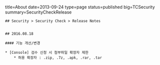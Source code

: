 title=About
date=2013-09-24
type=page
status=published
big=TCSecurity
summary=SecurityCheckRelease
~~~~~~
## Security > Security Check > Release Notes


## 2016.08.18

#### 기능 개선/변경

* [Console] 검수 신청 시 첨부파일 확장자 제한
    * 허용 확장자 : .zip, .7z, .apk, .rar, .tar
